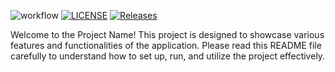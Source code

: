 ![workflow](https://github.com/kaungmyat128/Lab1/actions/workflows/main.yml/badge.svg)
[![LICENSE](https://img.shields.io/github/license/kaungmyat128/Lab1.svg?style=flat-square)](https://github.com/kaungmyat128/Lab1/master/LICENSE)
[![Releases](https://img.shields.io/github/release/kaungmyat128/Lab1/all.svg?style=flat-square)](https://github.com/kaungmyat128/Lab1/releases)

Welcome to the Project Name! This project is designed to showcase various features and functionalities of the application. Please read this README file carefully to understand how to set up, run, and utilize the project effectively.